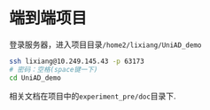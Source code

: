 # 端到端项目

登录服务器，进入项目目录`/home2/lixiang/UniAD_demo`

```bash
ssh lixiang@10.249.145.43 -p 63173
# 密码：空格(space键一下)
cd UniAD_demo
```

相关文档在项目中的`experiment_pre/doc`目录下.
